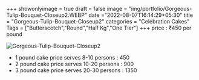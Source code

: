 +++
showonlyimage = true
draft = false
image = "img/portfolio/Gorgeous-Tulip-Bouquet-Closeup2.WEBP"
date ="2022-08-07T16:14:29+05:30"
title = "Gorgeous-Tulip-Bouquet-Closeup2"
categories = "Celebration Cakes"
Tags = ["Butterscotch","Round","Half Kg","One Tier"]
+++
price : ₹450 per pound
<!--more-->
![Gorgeous-Tulip-Bouquet-Closeup2](/img/portfolio/Gorgeous-Tulip-Bouquet-Closeup2.WEBP)
* 1 pound cake price serves 8-10 persons : 450
* 2 pound cake price serves 10-20 persons : 900
* 3 pound cake price serves 20-30 persons : 1350
